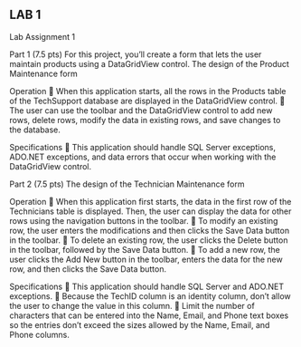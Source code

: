 ## LAB 1

Lab Assignment 1

Part 1 (7.5 pts)
For this project, you’ll create a form that lets the user maintain products using a DataGridView control.
The design of the Product Maintenance form

Operation
 When this application starts, all the rows in the Products table of the TechSupport database are
displayed in the DataGridView control.
 The user can use the toolbar and the DataGridView control to add new rows, delete rows, modify the
data in existing rows, and save changes to the database.

Specifications
 This application should handle SQL Server exceptions, ADO.NET exceptions, and data errors that
occur when working with the DataGridView control.

Part 2 (7.5 pts)
The design of the Technician Maintenance form

Operation
 When this application first starts, the data in the first row of the Technicians table is displayed. Then, the
user can display the data for other rows using the navigation buttons in the toolbar.
 To modify an existing row, the user enters the modifications and then clicks the Save Data button in the
toolbar.
 To delete an existing row, the user clicks the Delete button in the toolbar, followed by the Save Data
button.
 To add a new row, the user clicks the Add New button in the toolbar, enters the data for the new row,
and then clicks the Save Data button.

Specifications
 This application should handle SQL Server and ADO.NET exceptions.
 Because the TechID column is an identity column, don’t allow the user to change the value in this
column.
 Limit the number of characters that can be entered into the Name, Email, and Phone text boxes so the
entries don’t exceed the sizes allowed by the Name, Email, and Phone columns.
